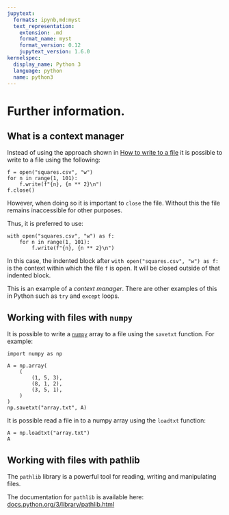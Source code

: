 ```yaml
---
jupytext:
  formats: ipynb,md:myst
  text_representation:
    extension: .md
    format_name: myst
    format_version: 0.12
    jupytext_version: 1.6.0
kernelspec:
  display_name: Python 3
  language: python
  name: python3
---
```


# Further information.

## What is a context manager

Instead of using the approach shown in [How to write to a file](how_to_write_to_a_file) it is
possible to write to a file using the following:

```{code-cell} ipython3
f = open("squares.csv", "w")
for n in range(1, 101):
    f.write(f"{n}, {n ** 2}\n")
f.close()
```

However, when doing so it is important to `close` the file. Without this the
file remains inaccessible for other purposes.

Thus, it is preferred to use:

```{code-cell} ipython3
with open("squares.csv", "w") as f:
    for n in range(1, 101):
        f.write(f"{n}, {n ** 2}\n")
```

In this case, the indented block after `with open("squares.csv", "w") as f:` is
the context within which the file `f` is open. It will be closed outside of that
indented block.

This is an example of a _context manager_. There are other examples of this in
Python such as `try` and `except` loops.

## Working with files with `numpy`

It is possible to write a [`numpy`](numpy) array to a file using the `savetxt` function. For
example:

```{code-cell} ipython3
import numpy as np

A = np.array(
    (
        (1, 5, 3),
        (8, 1, 2),
        (3, 5, 1),
    )
)
np.savetxt("array.txt", A)
```

It is possible read a file in to a numpy array using the `loadtxt` function:

```{code-cell} ipython3
A = np.loadtxt("array.txt")
A
```

## Working with files with pathlib

The `pathlib` library is a powerful tool for reading, writing and manipulating
files.

The documentation for `pathlib` is available here: [docs.python.org/3/library/pathlib.html](https://docs.python.org/3/library/pathlib.html)
